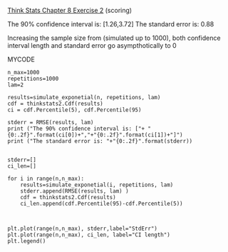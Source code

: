 [Think Stats Chapter 8 Exercise 2](http://greenteapress.com/thinkstats2/html/thinkstats2009.html#toc77) (scoring)

The 90% confidence interval is: [1.26,3.72]
The standard error is: 0.88 

Increasing the sample size from (simulated up to 1000), both confidence interval length and standard error go asympthotically to 0


MYCODE    
```pythonn=9
n_max=1000
repetitions=1000
lam=2
    
results=simulate_exponetial(n, repetitions, lam)
cdf = thinkstats2.Cdf(results)
ci = cdf.Percentile(5), cdf.Percentile(95)
    
stderr = RMSE(results, lam)    
print ("The 90% confidence interval is: ["+ "{0:.2f}".format(ci[0])+","+"{0:.2f}".format(ci[1])+"]")    
print ("The standard error is: "+"{0:.2f}".format(stderr))


stderr=[]
ci_len=[]

for i in range(n,n_max):
    results=simulate_exponetial(i, repetitions, lam)
    stderr.append(RMSE(results, lam) )   
    cdf = thinkstats2.Cdf(results)
    ci_len.append(cdf.Percentile(95)-cdf.Percentile(5))
    


plt.plot(range(n,n_max), stderr,label="StdErr")
plt.plot(range(n,n_max), ci_len, label="CI length")
plt.legend()
    

```


